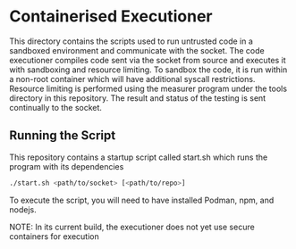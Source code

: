 # Containerised Executioner

This directory contains the scripts used to run untrusted code in a sandboxed environment and communicate with the socket. The code executioner compiles code sent via the socket from source and executes it with sandboxing and resource limiting. To sandbox the code, it is run within a non-root container which will have additional syscall restrictions. Resource limiting is performed using the measurer program under the tools directory in this repository. The result and status of the testing is sent continually to the socket.

 ## Running the Script

This repository contains a startup script called start.sh which runs the program with its dependencies

 ```bash
 ./start.sh <path/to/socket> [<path/to/repo>]
 ```

To execute the script, you will need to have installed Podman, npm, and nodejs.

NOTE: In its current build, the executioner does not yet use secure containers for execution